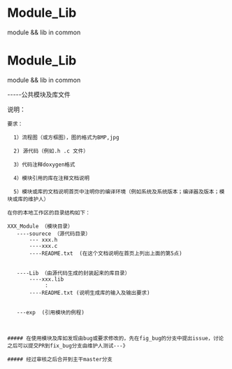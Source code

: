 # Module_Lib
module &amp;&amp; lib in common

# Module_Lib
module &amp;&amp; lib in common


-----公共模块及库文件

说明：

~~~
要求：

  1）流程图（或方框图），图的格式为BMP,jpg

  2) 源代码（例如.h .c 文件）

  3）代码注释doxygen格式

  4）模块引用的库在注释文档说明

  5）模块或库的文档说明首页中注明你的编译环境（例如系统及系统版本；编译器及版本；模块或库的维护人）

在你的本地工作区的目录结构如下：

XXX_Module （模块目录）
   ----sourece （源代码目录）
       --- xxx.h
       ----xxx.c
       ----README.txt  (在这个文档说明在首页上列出上面的第5点)
    

   ----Lib （由源代码生成的封装起来的库目录）
       ----xxx.lib 
            :
       ----README.txt (说明生成库的输入及输出要求)
       

   ---exp  (引用模块的例程)



##### 在使用模块及库如发现由bug或要求修改的，先在fig_bug的分支中提出issue，讨论之后可以提交PR到fix_bug分支由维护人测试---》

##### 经过审核之后合并到主干master分支
